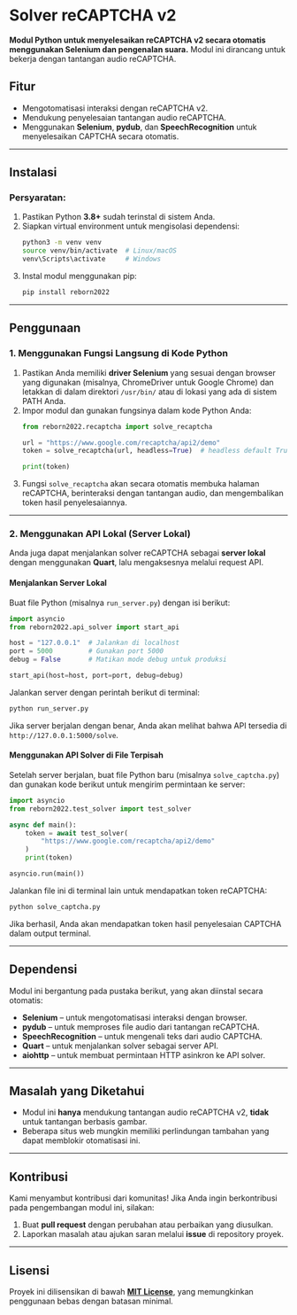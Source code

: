 # **Solver reCAPTCHA v2**  

**Modul Python untuk menyelesaikan reCAPTCHA v2 secara otomatis menggunakan Selenium dan pengenalan suara.** Modul ini dirancang untuk bekerja dengan tantangan audio reCAPTCHA.  

## **Fitur**  
- Mengotomatisasi interaksi dengan reCAPTCHA v2.  
- Mendukung penyelesaian tantangan audio reCAPTCHA.  
- Menggunakan **Selenium**, **pydub**, dan **SpeechRecognition** untuk menyelesaikan CAPTCHA secara otomatis.  

---  

## **Instalasi**  

### **Persyaratan:**  
1. Pastikan Python **3.8+** sudah terinstal di sistem Anda.  
2. Siapkan virtual environment untuk mengisolasi dependensi:  
   ```bash
   python3 -m venv venv
   source venv/bin/activate  # Linux/macOS
   venv\Scripts\activate     # Windows
   ```
3. Instal modul menggunakan pip:  
   ```bash
   pip install reborn2022
   ```  

---  

## **Penggunaan**  

### **1. Menggunakan Fungsi Langsung di Kode Python**  

1. Pastikan Anda memiliki **driver Selenium** yang sesuai dengan browser yang digunakan (misalnya, ChromeDriver untuk Google Chrome) dan letakkan di dalam direktori `/usr/bin/` atau di lokasi yang ada di sistem PATH Anda.  
2. Impor modul dan gunakan fungsinya dalam kode Python Anda:  
   ```python
   from reborn2022.recaptcha import solve_recaptcha

   url = "https://www.google.com/recaptcha/api2/demo"
   token = solve_recaptcha(url, headless=True)  # headless default True

   print(token)
   ```
3. Fungsi `solve_recaptcha` akan secara otomatis membuka halaman reCAPTCHA, berinteraksi dengan tantangan audio, dan mengembalikan token hasil penyelesaiannya.  

---  

### **2. Menggunakan API Lokal (Server Lokal)**  

Anda juga dapat menjalankan solver reCAPTCHA sebagai **server lokal** dengan menggunakan **Quart**, lalu mengaksesnya melalui request API.  

#### **Menjalankan Server Lokal**  

Buat file Python (misalnya `run_server.py`) dengan isi berikut:  

```python
import asyncio
from reborn2022.api_solver import start_api

host = "127.0.0.1"  # Jalankan di localhost
port = 5000         # Gunakan port 5000
debug = False       # Matikan mode debug untuk produksi

start_api(host=host, port=port, debug=debug)
```

Jalankan server dengan perintah berikut di terminal:  

```bash
python run_server.py
```

Jika server berjalan dengan benar, Anda akan melihat bahwa API tersedia di `http://127.0.0.1:5000/solve`.  

#### **Menggunakan API Solver di File Terpisah**  

Setelah server berjalan, buat file Python baru (misalnya `solve_captcha.py`) dan gunakan kode berikut untuk mengirim permintaan ke server:  

```python
import asyncio
from reborn2022.test_solver import test_solver

async def main():
    token = await test_solver(
        "https://www.google.com/recaptcha/api2/demo"
    )
    print(token)

asyncio.run(main())
```

Jalankan file ini di terminal lain untuk mendapatkan token reCAPTCHA:  

```bash
python solve_captcha.py
```

Jika berhasil, Anda akan mendapatkan token hasil penyelesaian CAPTCHA dalam output terminal.  

---  

## **Dependensi**  

Modul ini bergantung pada pustaka berikut, yang akan diinstal secara otomatis:  
- **Selenium** – untuk mengotomatisasi interaksi dengan browser.  
- **pydub** – untuk memproses file audio dari tantangan reCAPTCHA.  
- **SpeechRecognition** – untuk mengenali teks dari audio CAPTCHA.  
- **Quart** – untuk menjalankan solver sebagai server API.  
- **aiohttp** – untuk membuat permintaan HTTP asinkron ke API solver.  

---  

## **Masalah yang Diketahui**  
- Modul ini **hanya** mendukung tantangan audio reCAPTCHA v2, **tidak** untuk tantangan berbasis gambar.  
- Beberapa situs web mungkin memiliki perlindungan tambahan yang dapat memblokir otomatisasi ini.  

---  

## **Kontribusi**  
Kami menyambut kontribusi dari komunitas! Jika Anda ingin berkontribusi pada pengembangan modul ini, silakan:  
1. Buat **pull request** dengan perubahan atau perbaikan yang diusulkan.  
2. Laporkan masalah atau ajukan saran melalui **issue** di repository proyek.  

---  

## **Lisensi**  
Proyek ini dilisensikan di bawah **[MIT License](LICENSE)**, yang memungkinkan penggunaan bebas dengan batasan minimal.  




